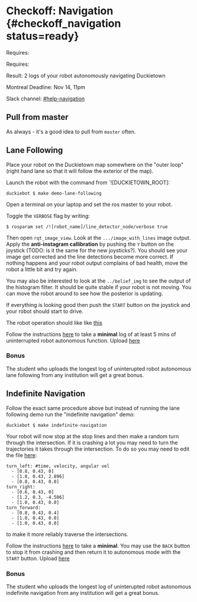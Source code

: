 # Checkoff: Navigation {#checkoff_navigation status=ready}

<div class='requirements' markdown='1'>

Requires: [](#checkoff_calibration)

Requires: [](#checkoff_take_a_log)

Result: 2 logs of your robot autonomously navigating Duckietown

</div>

<div class="only-montreal" markdown="1">
Montreal Deadline: Nov 14, 11pm
</div>

Slack channel: [#help-navigation](https://duckietown.slack.com/messages/C7YMAHB55/)


## Pull from master

As always - it's a good idea to pull from `master` often.

## Lane Following

Place your robot on the Duckietown map somewhere on the "outer loop" (right hand lane so that it will follow the exterior of the map).

Launch the robot with the command from `![DUCKIETOWN_ROOT]:

    duckiebot $ make demo-lane-following
    
Open a terminal on your laptop and set the ros master to your robot.

Toggle the `VERBOSE` flag by writing:

    $ rosparam set /![robot_name]/line_detector_node/verbose true

Then open `rqt_image_view`. Look at the `.../image_with_lines` image output. Apply the **anti-instagram callibration** by pushing the `Y` button on the joystick (TODO: is it the same for the new joysticks?). You should see your image get corrected and the line detections become more correct. If nothing happens and your robot output complains of bad health, move the robot a little bit and try again.

You may also be interested to look at the `../belief_img` to see the output of the histogram filter. It should be quite stable if your robot is not moving. You can move the robot around to see how the posterior is updating. 

If everything is looking good then push the `START` button on the joystick and your robot should start to drive. 

The robot operation should like like [this](https://photos.app.goo.gl/AirDLHRXUiImuX7x1)

Follow the instructions [here](#record-log) to take a **minimal** log of at least 5 mins of uninterrupted robot autonomous function. Upload [here](https://www.dropbox.com/request/eMEScDXEhB7KI1TqOGjg)

### Bonus

The student who uploads the longest log of uninterupted robot autonomous lane following from any institution will get a great bonus.

## Indefinite Navigation

Follow the exact same procedure above but instead of running the lane following demo run the "indefinite navigation" demo:

    duckiebot $ make indefinite-navigation

Your robot will now stop at the stop lines and then make a random turn through the intersection. If it is crashing a lot you may need to turn the trajectories it takes through the intersection. To do so you may need to edit the file [here](https://github.com/duckietown/Software/blob/master/catkin_ws/src/00-infrastructure/duckietown/config/baseline/intersection_control/open_loop_intersection_node/default.yaml):

```
turn_left: #time, velocity, angular vel
  - [0.8, 0.43, 0]
  - [1.8, 0.43, 2.896]
  - [0.8, 0.43, 0.0]
turn_right:
  - [0.6, 0.43, 0]
  - [1.2, 0.3, -4.506]
  - [1.0, 0.43, 0.0]
turn_forward:
  - [0.8, 0.43, 0.4]
  - [1.0, 0.43, 0.0]
  - [1.0, 0.43, 0.0]
```

to make it more reliably traverse the intersections.

Follow the instructions [here](#record-log) to take a **minimal**. You may use the `BACK` button to stop it from crashing and then return it to autonomous mode with the `START` button. 
Upload [here](https://www.dropbox.com/request/eMEScDXEhB7KI1TqOGjg)

### Bonus

The student who uploads the longest log of uninterupted robot autonomous indefinite navigation from any institution will get a great bonus.

